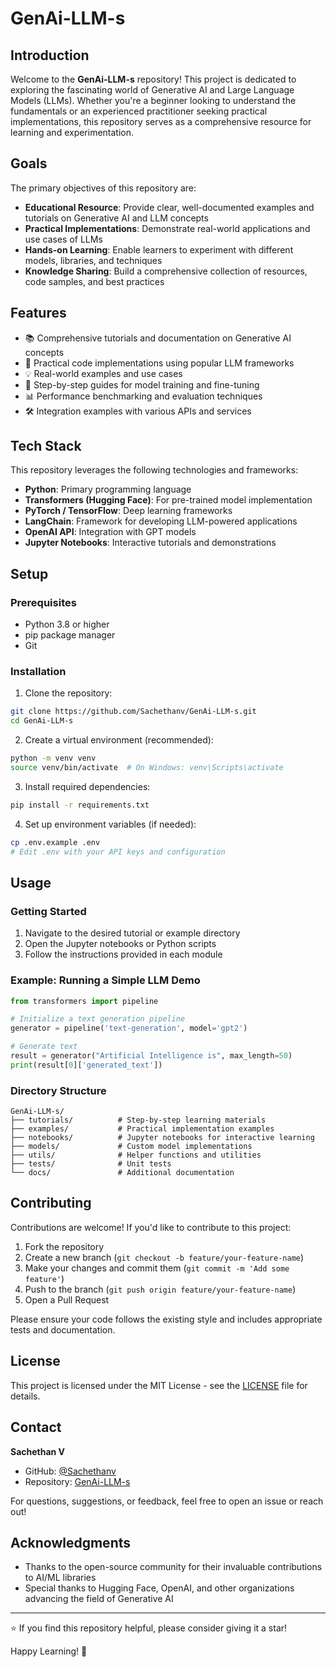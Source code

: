 # GenAi-LLM-s

## Introduction

Welcome to the **GenAi-LLM-s** repository! This project is dedicated to exploring the fascinating world of Generative AI and Large Language Models (LLMs). Whether you're a beginner looking to understand the fundamentals or an experienced practitioner seeking practical implementations, this repository serves as a comprehensive resource for learning and experimentation.

## Goals

The primary objectives of this repository are:

- **Educational Resource**: Provide clear, well-documented examples and tutorials on Generative AI and LLM concepts
- **Practical Implementations**: Demonstrate real-world applications and use cases of LLMs
- **Hands-on Learning**: Enable learners to experiment with different models, libraries, and techniques
- **Knowledge Sharing**: Build a comprehensive collection of resources, code samples, and best practices

## Features

- 📚 Comprehensive tutorials and documentation on Generative AI concepts
- 🔧 Practical code implementations using popular LLM frameworks
- 💡 Real-world examples and use cases
- 🚀 Step-by-step guides for model training and fine-tuning
- 📊 Performance benchmarking and evaluation techniques
- 🛠️ Integration examples with various APIs and services

## Tech Stack

This repository leverages the following technologies and frameworks:

- **Python**: Primary programming language
- **Transformers (Hugging Face)**: For pre-trained model implementation
- **PyTorch / TensorFlow**: Deep learning frameworks
- **LangChain**: Framework for developing LLM-powered applications
- **OpenAI API**: Integration with GPT models
- **Jupyter Notebooks**: Interactive tutorials and demonstrations

## Setup

### Prerequisites

- Python 3.8 or higher
- pip package manager
- Git

### Installation

1. Clone the repository:
```bash
git clone https://github.com/Sachethanv/GenAi-LLM-s.git
cd GenAi-LLM-s
```

2. Create a virtual environment (recommended):
```bash
python -m venv venv
source venv/bin/activate  # On Windows: venv\Scripts\activate
```

3. Install required dependencies:
```bash
pip install -r requirements.txt
```

4. Set up environment variables (if needed):
```bash
cp .env.example .env
# Edit .env with your API keys and configuration
```

## Usage

### Getting Started

1. Navigate to the desired tutorial or example directory
2. Open the Jupyter notebooks or Python scripts
3. Follow the instructions provided in each module

### Example: Running a Simple LLM Demo

```python
from transformers import pipeline

# Initialize a text generation pipeline
generator = pipeline('text-generation', model='gpt2')

# Generate text
result = generator("Artificial Intelligence is", max_length=50)
print(result[0]['generated_text'])
```

### Directory Structure

```
GenAi-LLM-s/
├── tutorials/          # Step-by-step learning materials
├── examples/           # Practical implementation examples
├── notebooks/          # Jupyter notebooks for interactive learning
├── models/             # Custom model implementations
├── utils/              # Helper functions and utilities
├── tests/              # Unit tests
└── docs/               # Additional documentation
```

## Contributing

Contributions are welcome! If you'd like to contribute to this project:

1. Fork the repository
2. Create a new branch (`git checkout -b feature/your-feature-name`)
3. Make your changes and commit them (`git commit -m 'Add some feature'`)
4. Push to the branch (`git push origin feature/your-feature-name`)
5. Open a Pull Request

Please ensure your code follows the existing style and includes appropriate tests and documentation.

## License

This project is licensed under the MIT License - see the [LICENSE](LICENSE) file for details.

## Contact

**Sachethan V**

- GitHub: [@Sachethanv](https://github.com/Sachethanv)
- Repository: [GenAi-LLM-s](https://github.com/Sachethanv/GenAi-LLM-s)

For questions, suggestions, or feedback, feel free to open an issue or reach out!

## Acknowledgments

- Thanks to the open-source community for their invaluable contributions to AI/ML libraries
- Special thanks to Hugging Face, OpenAI, and other organizations advancing the field of Generative AI

---

⭐ If you find this repository helpful, please consider giving it a star!

Happy Learning! 🚀
